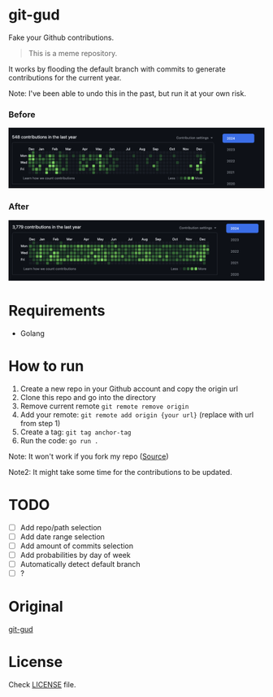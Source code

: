 # git-gud

Fake your Github contributions.

> This is a meme repository.

It works by flooding the default branch with commits to generate contributions for the current year.

Note: I've been able to undo this in the past, but run it at your own risk.

### Before
![Contributions before](before.png)


### After
![Contributions after](after.png)


# Requirements
 - Golang

# How to run
 1. Create a new repo in your Github account and copy the origin url
 2. Clone this repo and go into the directory
 3. Remove current remote `git remote remove origin`
 4. Add your remote: `git remote add origin {your url}` (replace with url from step 1)
 3. Create a tag: `git tag anchor-tag`
 5. Run the code: `go run .`

Note: It won't work if you fork my repo ([Source](https://docs.github.com/en/account-and-profile/setting-up-and-managing-your-github-profile/managing-contribution-settings-on-your-profile/why-are-my-contributions-not-showing-up-on-my-profile#commit-was-made-in-a-fork))

Note2: It might take some time for the contributions to be updated.

# TODO
 - [ ] Add repo/path selection
 - [ ] Add date range selection
 - [ ] Add amount of commits selection
 - [ ] Add probabilities by day of week
 - [ ] Automatically detect default branch
 - [ ] ?

# Original

[git-gud](https://github.com/rafael1mc/git-gud)

# License
Check [LICENSE](https://github.com/rafael1mc/git-gud/blob/main/LICENSE) file.